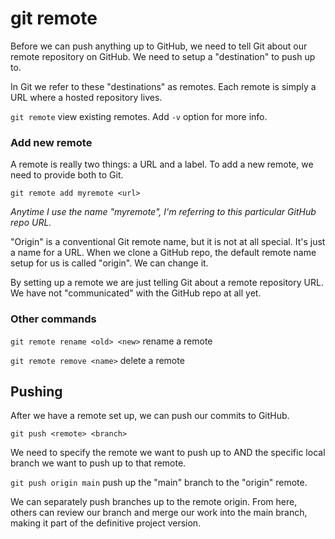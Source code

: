 # git remote

Before we can push anything up to GitHub, we need to tell Git about our remote repository on GitHub. We need to setup a "destination" to push up to.

In Git we refer to these "destinations" as remotes. Each remote is simply a URL where a hosted repository lives.

`git remote` view existing remotes. Add `-v` option for more info.

### Add new remote

A remote is really two things: a URL and a label. To add a new remote, we need to provide both to Git.

`git remote add myremote <url>`

_Anytime I use the name "myremote", I'm referring to this particular GitHub repo URL._

"Origin" is a conventional Git remote name, but it is not at all special. It's just a name for a URL. When we clone a GitHub repo, the default remote name setup for us is called "origin". We can change it.

By setting up a remote we are just telling Git about a remote repository URL. We have not "communicated" with the GitHub repo at all yet.

### Other commands

`git remote rename <old> <new>` rename a remote

`git remote remove <name>` delete a remote

## Pushing

After we have a remote set up, we can push our commits to GitHub.

`git push <remote> <branch>`

We need to specify the remote we want to push up to AND the specific local branch we want to push up to that remote.

`git push origin main` push up the "main" branch to the "origin" remote.

We can separately push branches up to the remote origin. From here, others can review our branch and merge our work into the main branch, making it part of the definitive project version.

<!-- git push -u origin main -->
